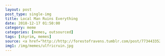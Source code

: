 ```yaml
---
layout: post
post_type: single-img
title: Local Man Ruins Everything
date: 2018-12-17 01:50:00
category: meme
categories: [memes, outsourced]
tags: [skyrim, memes]
source: <a href="http://http://forestofravens.tumblr.com/post/77344335244" target="_blank" rel="nofollow">Forest of Ravens</a>
img1: /img/memes/ulfricruin.jpg
---
```

